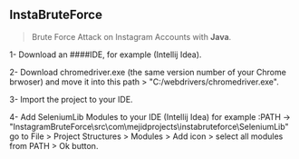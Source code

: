 ## InstaBruteForce<br>

> Brute Force Attack on Instagram Accounts with __Java__.<br>

1- Download an ####IDE, for example (Intellij Idea).<br>

2- Download chromedriver.exe (the same version number of your Chrome brwoser) and move it into this path > "C:/webdrivers/chromedriver.exe".<br>

3- Import the project to your IDE.<br>

4- Add SeleniumLib Modules to your IDE (Intellij Idea) for example :PATH -> "InstagramBruteForce\src\com\mejidprojects\instabruteforce\SeleniumLib"
  go to File > Project Structures > Modules > Add icon > select all modules from PATH > Ok button.
